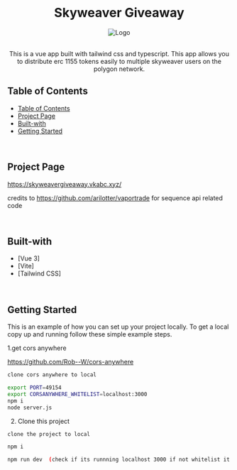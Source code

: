 <!-- PROJECT LOGO -->
<br />
<div>
  <div align="center">
    <h1 style="font-weight: bold">Skyweaver Giveaway</h1>
      <img src="https://user-images.githubusercontent.com/4152386/173242217-243ae090-8e91-44ef-819d-b44ea967aa72.png" alt="Logo"  />
    <br />
    <br />
    <p align="center">
        This is a vue app built with tailwind css and typescript. This app allows you to distribute erc 1155 tokens easily to multiple skyweaver users on the polygon network.
<br />

</p>

  </div>
</div>

<!-- TABLE OF CONTENTS -->

## Table of Contents

- [Table of Contents](#table-of-contents)
- [Project Page](#about-the-project)
- [Built-with](#built-with)
- [Getting Started](#getting-started)

<br />

<!-- ABOUT THE PROJECT -->

## Project Page

https://skyweavergiveaway.vkabc.xyz/

credits to https://github.com/arilotter/vaportrade for sequence api related code

<br />

## Built-with

-   [Vue 3]
-   [Vite]
-   [Tailwind CSS]

<br />



<!-- GETTING STARTED -->

## Getting Started

This is an example of how you can set up your project locally. To get a local copy up and running follow these simple example steps.

1.get cors anywhere 

https://github.com/Rob--W/cors-anywhere

```sh
clone cors anywhere to local

export PORT=49154
export CORSANYWHERE_WHITELIST=localhost:3000
npm i
node server.js
```


2. Clone this project

```sh
clone the project to local

npm i

npm run dev  (check if its runnning localhost 3000 if not whitelist it for corsanywhere as mentioned above)
```


